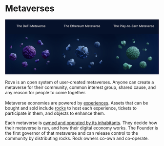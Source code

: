 # Metaverses

![Rove is composed of user-created, organic, ever-evolving metaverses.](<../.gitbook/assets/Screen Shot 2022-01-14 at 2.29.31 PM.png>)

Rove is an open system of user-created metaverses. Anyone can create a metaverse for their community, common interest group, shared cause, and any reason for people to come together. \
\
Metaverse economies are powered by [experiences](broken-reference). Assets that can be bought and sold include [rocks](rocks/) to host each experience, tickets to participate in them, and objects to enhance them.

Each metaverse is [owned and operated by its inhabitants](../web3/user-owned-governance.md). They decide how their metaverse is run, and how their digital economy works. The Founder is the first governor of that metaverse and can release control to the community by distributing rocks. Rock owners co-own and co-operate.&#x20;
